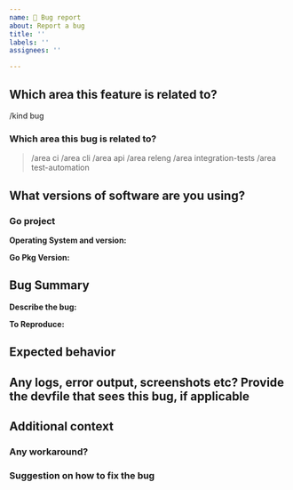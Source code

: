 ```yaml
---
name: 🐞 Bug report
about: Report a bug
title: ''
labels: ''
assignees: ''

---
```


## Which area this feature is related to?

/kind bug

<!--

Welcome! - We kindly ask you to:

  1. Fill out the issue template below

Thanks for understanding and for contributing to the project!

-->

### Which area this bug is related to?

<!--
    Uncomment appropriate `/area` lines, and delete the rest.
    For example, `> /area api` would simply become: `/area api`
-->

> /area ci
> /area cli
> /area api
> /area releng
> /area integration-tests
> /area test-automation

## What versions of software are you using?

### Go project

**Operating System and version:**

**Go Pkg Version:**

## Bug Summary

**Describe the bug:**

<!--
    A clear and concise description of what the bug is.
-->

**To Reproduce:**

<!--
    Steps to reproduce the behavior.
-->

## Expected behavior

<!--
    A clear and concise description of what you expected to happen.
-->

## Any logs, error output, screenshots etc? Provide the devfile that sees this bug, if applicable

<!--
To get logs:
    ci: please copy the github workflow output
    api: please copy the terminal output
    cli: please copy the terminal output
    test-automation: please copy the terminal output
-->

## Additional context

<!--
    Add any other context about the problem here.
-->

### Any workaround?

<!--
    Describe the workaround if applicable.
-->

### Suggestion on how to fix the bug

<!--
    Provide suggestion on how to fix the bug upon your investigation, if applicable.
-->
